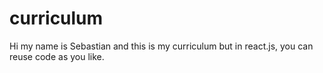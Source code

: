 # curriculum
Hi my name is Sebastian and this is my curriculum but in react.js, you can reuse code as you like.
